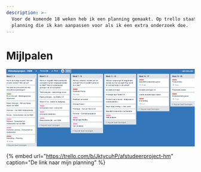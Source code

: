 ```yaml
---
description: >-
  Voor de komende 18 weken heb ik een planning gemaakt. Op trello staat mijn
  planning die ik kan aanpassen voor als ik een extra onderzoek doe.
---
```


# Mijlpalen

![Mijn huidige planning](../../.gitbook/assets/schermafbeelding-2019-02-17-om-09.48.49.png)

{% embed url="https://trello.com/b/JktycuhP/afstudeerproject-hm" caption="De link naar mijn planning" %}





